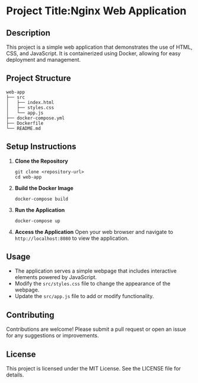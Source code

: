 # Project Title:Nginx Web Application

## Description
This project is a simple web application that demonstrates the use of HTML, CSS, and JavaScript. It is containerized using Docker, allowing for easy deployment and management.

## Project Structure
```
web-app
├── src
│   ├── index.html
│   ├── styles.css
│   └── app.js
├── docker-compose.yml
├── Dockerfile
└── README.md
```

## Setup Instructions

1. **Clone the Repository**
   ```
   git clone <repository-url>
   cd web-app
   ```

2. **Build the Docker Image**
   ```
   docker-compose build
   ```

3. **Run the Application**
   ```
   docker-compose up
   ```

4. **Access the Application**
   Open your web browser and navigate to `http://localhost:8080` to view the application.

## Usage
- The application serves a simple webpage that includes interactive elements powered by JavaScript.
- Modify the `src/styles.css` file to change the appearance of the webpage.
- Update the `src/app.js` file to add or modify functionality.

## Contributing
Contributions are welcome! Please submit a pull request or open an issue for any suggestions or improvements.

## License
This project is licensed under the MIT License. See the LICENSE file for details.